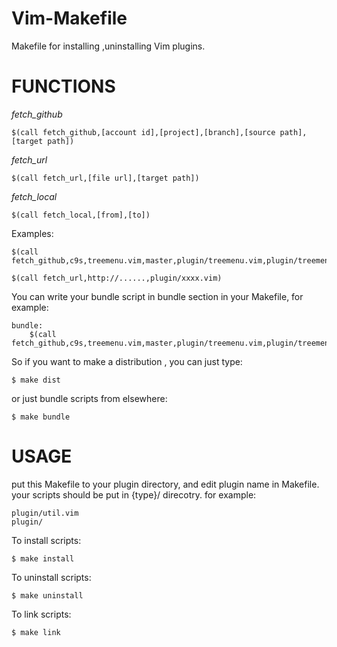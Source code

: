 
Vim-Makefile
============

Makefile for installing ,uninstalling Vim plugins.


FUNCTIONS
=========

*fetch_github*

	$(call fetch_github,[account id],[project],[branch],[source path],[target path])

*fetch_url*

	$(call fetch_url,[file url],[target path])

*fetch_local*

	$(call fetch_local,[from],[to])

Examples:

	$(call fetch_github,c9s,treemenu.vim,master,plugin/treemenu.vim,plugin/treemenu.vim)

	$(call fetch_url,http://......,plugin/xxxx.vim)

You can write your bundle script in bundle section in your Makefile, for example:

	bundle:
		$(call fetch_github,c9s,treemenu.vim,master,plugin/treemenu.vim,plugin/treemenu.vim)

So if you want to make a distribution , you can just type:

	$ make dist

or just bundle scripts from elsewhere:

	$ make bundle

USAGE
=====

put this Makefile to your plugin directory, and edit plugin name in Makefile.
your scripts should be put in {type}/ direcotry. for example:
    
    plugin/util.vim
    plugin/


To install scripts:

    $ make install

To uninstall scripts:

    $ make uninstall

To link scripts:

    $ make link

